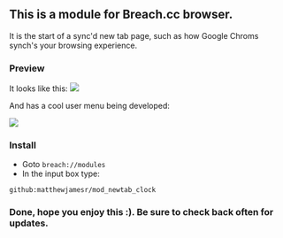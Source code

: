 ## This is a module for Breach.cc browser.

It is the start of a sync'd new tab page, such as how Google Chroms synch's your browsing experience.

### Preview

It looks like this:
![](http://i.imgur.com/H0TrDGH.png)

And has a cool user menu being developed:

![](http://i.imgur.com/HX1JMFM.png)

### Install

 - Goto ```breach://modules```
 - In the input box type:
  
  ```
  github:matthewjamesr/mod_newtab_clock
  ```
  

### Done, hope you enjoy this :). Be sure to check back often for updates.
